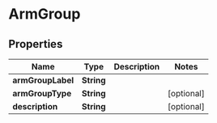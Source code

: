 # ArmGroup

## Properties
Name | Type | Description | Notes
------------ | ------------- | ------------- | -------------
**armGroupLabel** | **String** |  | 
**armGroupType** | **String** |  |  [optional]
**description** | **String** |  |  [optional]
